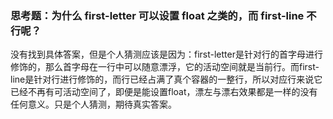 ###  思考题：为什么 first-letter 可以设置 float 之类的，而 first-line 不行呢？

没有找到具体答案，但是个人猜测应该是因为：first-letter是针对行的首字母进行修饰的，那么首字母在一行中可以随意漂浮，它的活动空间就是当前行。而first-line是针对行进行修饰的，而行已经占满了真个容器的一整行，所以对应行来说它已经不再有可活动空间了，即便是能设置float，漂左与漂右效果都是一样的没有任何意义。只是个人猜测，期待真实答案。